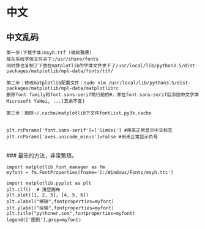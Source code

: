 # 中文 

   
## 中文乱码
    第一步:下载字体:msyh.ttf (微软雅黑)
    放在系统字体文件夹下:/usr/share/fonts
    同时我也复制了下放在matplotlib的字体文件夹下了/usr/local/lib/python3.5/dist-packages/matplotlib/mpl-data/fonts/ttf/
    
    第二步：修改matplotlib配置文件：sudo vim /usr/local/lib/python3.5/dist-packages/matplotlib/mpl-data/matplotlibrc
    删除font.family和font.sans-serif两行前的#，并在font.sans-serif后添加中文字体Microsoft YaHei, ...(其余不变)
    
    第三步：删除~/.cache/matplotlib下文件fontList.py3k.cache


    plt.rcParams['font.sans-serif']=['SimHei'] #用来正常显示中文标签
    plt.rcParams['axes.unicode_minus']=False #用来正常显示负号


<br>    
### 最笨的方法，非常繁琐。  

    import matplotlib.font_manager as fm  
    myfont = fm.FontProperties(fname='C:/Windows/Fonts/msyh.ttc')

    import matplotlib.pyplot as plt
    plt.clf()  # 清空画布
    plt.plot([1, 2, 3], [4, 5, 6])
    plt.xlabel("横轴",fontproperties=myfont)
    plt.ylabel("纵轴",fontproperties=myfont)
    plt.title("pythoner.com",fontproperties=myfont)
    legend(['图例'],prop=myfont)



    
